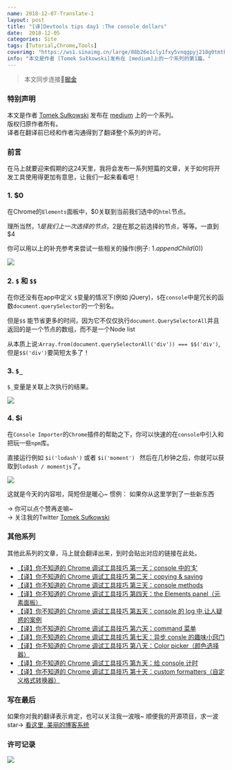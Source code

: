 ```yaml
---
name: 2018-12-07-Translate-1
layout: post
title: "[译]Devtools tips day1 :The console dollars"
date:  2018-12-05
categories: Site
tags: [Tutorial,Chrome,Tools]
coverimg: "https://ws1.sinaimg.cn/large/88b26e1cly1fxy5vnqgpyj218g0tmtbn.jpg"
info: "本文是作者 [Tomek Sułkowski]发布在 [medium]上的一个系列的第1篇。"
---
```


> 本文同步连接[掘金](https://juejin.im/post/5c09a80151882521c81168a2)

### 特别声明
本文是作者 [Tomek Sułkowski](https://twitter.com/sulco) 发布在 [medium](https://medium.com) 上的一个系列。<br>
版权归原作者所有。<br>
译者在翻译前已经和作者沟通得到了翻译整个系列的许可。<br>

### 前言

在马上就要迎来假期的这24天里，我将会发布一系列短篇的文章，关于如何将开发工具使用得更加有意思，让我们一起来看看吧！

### 1. $0
在Chrome的`Elements`面板中，$0关联到当前我们选中的`html`节点。

理所当然，$1 是我们上一次选择的节点，$2是在那之前选择的节点，等等。一直到 $4

你可以用以上的补充参考来尝试一些相关的操作(例子: $1.appendChild($0))


![](https://user-gold-cdn.xitu.io/2018/12/7/16785c75b56d3a80?w=1332&h=802&f=gif&s=2504927)

### 2. `$` 和 `$$`

在你还没有在app中定义 `$`变量的情况下(例如 jQuery)，`$`在`console`中是冗长的函数`document.querySelector`的一个别名。

但是`$$` 能节省更多的时间，因为它不仅仅执行`document.QuerySelectorAll`并且返回的是一个节点的数组，而不是一个Node list

从本质上说:`Array.from(document.querySelectorAll('div')) === $$('div')`,但是`$$('div')`要简短太多了！


### 3. `$_`

`$_`变量是关联上次执行的结果。


![](https://user-gold-cdn.xitu.io/2018/12/7/16785d333e7c1d7f?w=1014&h=368&f=png&s=76376)

### 4. $i

在`Console Importer`的`Chrome`插件的帮助之下，你可以快速的在`console`中引入和把玩一些`npm`库。

直接运行例如 `$i('lodash')` 或者 `$i('moment') ` 然后在几秒钟之后，你就可以获取到`lodash / momentjs`了。

![](https://user-gold-cdn.xitu.io/2018/12/7/16785da0dea963fb?w=1332&h=802&f=gif&s=1817520)

这就是今天的内容啦，简短但是暖心~
惯例： 如果你从这里学到了一些新东西

→ 你可以点个赞再走嘛~<br>
→ 关注我的Twitter [Tomek Sułkowski](https://twitter.com/sulco)


### 其他系列

其他此系列的文章，马上就会翻译出来，到时会贴出对应的链接在此处。

- [【译】你不知道的 Chrome 调试工具技巧 第一天：console 中的'\$'](https://juejin.im/post/5c09a80151882521c81168a2)
- [【译】你不知道的 Chrome 调试工具技巧 第二天：copying & saving](https://juejin.im/post/5c0a0d5ff265da61117a1c75)
- [【译】你不知道的 Chrome 调试工具技巧 第三天：console methods](https://juejin.im/post/5c0a8ce6f265da6141716329)
- [【译】你不知道的 Chrome 调试工具技巧 第四天：the Elements panel（元素面板）](https://juejin.im/post/5c0d2d85f265da612061a62f)
- [【译】你不知道的 Chrome 调试工具技巧 第五天：console 的 log 中,让人疑惑的案例](https://juejin.im/post/5c0edc31f265da611c26d08a)
- [【译】你不知道的 Chrome 调试工具技巧 第六天：command 菜单](https://juejin.im/post/5c0ee12551882545e24ef291)
- [【译】你不知道的 Chrome 调试工具技巧 第七天：异步 consle 的趣味小窍门](https://juejin.im/post/5c0fdfc46fb9a049b13e0d82)
- [【译】你不知道的 Chrome 调试工具技巧 第八天：Color picker（颜色选择器）](https://juejin.im/post/5c10d9d1f265da6118019028)
- [【译】你不知道的 Chrome 调试工具技巧 第九天：给 console 计时](https://juejin.im/post/5c11809ef265da61141c76f1)
- [【译】你不知道的 Chrome 调试工具技巧 第十天：custom formatters（自定义格式转换器）](https://juejin.im/post/5c1365a9e51d452f8e6034cb)


### 写在最后
如果你对我的翻译表示肯定，也可以关注我一波哦~
顺便我的开源项目，求一波 star→ [看这里, 美丽的博客系统](https://github.com/DendiSe7enGitHub/vue-blog-generater)


### 许可记录

![](https://user-gold-cdn.xitu.io/2018/12/7/16785bf236522479?w=648&h=675&f=png&s=103687)


